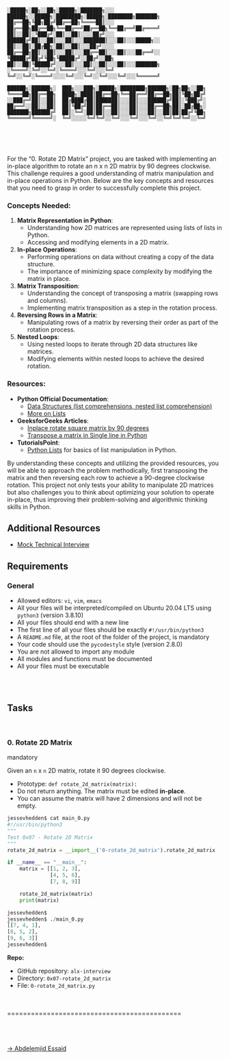 ```

░█████╗░██╗░░██╗░█████╗░███████╗░░░  ██████╗░░█████╗░████████╗░█████╗░████████╗███████╗
██╔══██╗╚██╗██╔╝██╔══██╗╚════██║░░░  ██╔══██╗██╔══██╗╚══██╔══╝██╔══██╗╚══██╔══╝██╔════╝
██║░░██║░╚███╔╝░██║░░██║░░░░██╔╝░░░  ██████╔╝██║░░██║░░░██║░░░███████║░░░██║░░░█████╗░░
██║░░██║░██╔██╗░██║░░██║░░░██╔╝░░░░  ██╔══██╗██║░░██║░░░██║░░░██╔══██║░░░██║░░░██╔══╝░░
╚█████╔╝██╔╝╚██╗╚█████╔╝░░██╔╝░░██╗  ██║░░██║╚█████╔╝░░░██║░░░██║░░██║░░░██║░░░███████╗
░╚════╝░╚═╝░░╚═╝░╚════╝░░░╚═╝░░░╚═╝  ╚═╝░░╚═╝░╚════╝░░░░╚═╝░░░╚═╝░░╚═╝░░░╚═╝░░░╚══════╝

██████╗░██████╗░  ███╗░░░███╗░█████╗░████████╗██████╗░██╗██╗░░██╗
╚════██╗██╔══██╗  ████╗░████║██╔══██╗╚══██╔══╝██╔══██╗██║╚██╗██╔╝
░░███╔═╝██║░░██║  ██╔████╔██║███████║░░░██║░░░██████╔╝██║░╚███╔╝░
██╔══╝░░██║░░██║  ██║╚██╔╝██║██╔══██║░░░██║░░░██╔══██╗██║░██╔██╗░
███████╗██████╔╝  ██║░╚═╝░██║██║░░██║░░░██║░░░██║░░██║██║██╔╝╚██╗
╚══════╝╚═════╝░  ╚═╝░░░░░╚═╝╚═╝░░╚═╝░░░╚═╝░░░╚═╝░░╚═╝╚═╝╚═╝░░╚═╝

```

<br><br><br>

For the “0\. Rotate 2D Matrix” project, you are tasked with implementing an in-place algorithm to rotate an n x n 2D matrix by 90 degrees clockwise. This challenge requires a good understanding of matrix manipulation and in-place operations in Python. Below are the key concepts and resources that you need to grasp in order to successfully complete this project.

### Concepts Needed:

1. **Matrix Representation in Python**:
   - Understanding how 2D matrices are represented using lists of lists in Python.
   - Accessing and modifying elements in a 2D matrix.
2. **In-place Operations**:
   - Performing operations on data without creating a copy of the data structure.
   - The importance of minimizing space complexity by modifying the matrix in place.
3. **Matrix Transposition**:
   - Understanding the concept of transposing a matrix (swapping rows and columns).
   - Implementing matrix transposition as a step in the rotation process.
4. **Reversing Rows in a Matrix**:
   - Manipulating rows of a matrix by reversing their order as part of the rotation process.
5. **Nested Loops**:
   - Using nested loops to iterate through 2D data structures like matrices.
   - Modifying elements within nested loops to achieve the desired rotation.

### Resources:

- **Python Official Documentation**:
  - [Data Structures (list comprehensions, nested list comprehension)](https://docs.python.org/3/tutorial/datastructures.html "Data Structures (list comprehensions, nested list comprehension)")
  - [More on Lists](https://docs.python.org/3/tutorial/datastructures.html#more-on-lists "More on Lists")
- **GeeksforGeeks Articles**:
  - [Inplace rotate square matrix by 90 degrees](https://www.geeksforgeeks.org/inplace-rotate-square-matrix-by-90-degrees/ "Inplace rotate square matrix by 90 degrees")
  - [Transpose a matrix in Single line in Python](https://www.geeksforgeeks.org/transpose-matrix-single-line-python/ "Transpose a matrix in Single line in Python")
- **TutorialsPoint**:
  - [Python Lists](https://www.tutorialspoint.com/python/python_lists.htm "Python Lists") for basics of list manipulation in Python.

By understanding these concepts and utilizing the provided resources, you will be able to approach the problem methodically, first transposing the matrix and then reversing each row to achieve a 90-degree clockwise rotation. This project not only tests your ability to manipulate 2D matrices but also challenges you to think about optimizing your solution to operate in-place, thus improving their problem-solving and algorithmic thinking skills in Python.

## Additional Resources

- [Mock Technical Interview](https://www.youtube.com/watch?feature=shared&v=yM9Xbi-MigE&themeRefresh=1 "Mock Technical Interview")

## Requirements

### General

- Allowed editors: `vi`, `vim`, `emacs`
- All your files will be interpreted/compiled on Ubuntu 20.04 LTS using `python3` (version 3.8.10)
- All your files should end with a new line
- The first line of all your files should be exactly `#!/usr/bin/python3`
- A `README.md` file, at the root of the folder of the project, is mandatory
- Your code should use the `pycodestyle` style (version 2.8.0)
- You are not allowed to import any module
- All modules and functions must be documented
- All your files must be executable

<br><br>

## Tasks

<br>

### 0\. Rotate 2D Matrix

mandatory

Given an `n` x `n` 2D matrix, rotate it 90 degrees clockwise.

- Prototype: `def rotate_2d_matrix(matrix):`
- Do not return anything. The matrix must be edited **in-place**.
- You can assume the matrix will have 2 dimensions and will not be empty.

```python
jessevhedden$ cat main_0.py
#!/usr/bin/python3
"""
Test 0x07 - Rotate 2D Matrix
"""
rotate_2d_matrix = __import__('0-rotate_2d_matrix').rotate_2d_matrix

if __name__ == "__main__":
    matrix = [[1, 2, 3],
              [4, 5, 6],
              [7, 8, 9]]

    rotate_2d_matrix(matrix)
    print(matrix)

jessevhedden$
jessevhedden$ ./main_0.py
[[7, 4, 1],
[8, 5, 2],
[9, 6, 3]]
jessevhedden$

```

**Repo:**

- GitHub repository: `alx-interview`
- Directory: `0x07-rotate_2d_matrix`
- File: `0-rotate_2d_matrix.py`

<br><br>============================================<br><br>

<br><br>[-> Abdelemjid Essaid](https://github.com/abdelemjidessaid)
